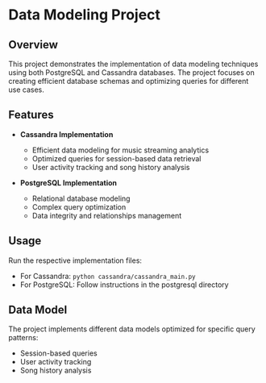 # Data Modeling Project

## Overview
This project demonstrates the implementation of data modeling techniques using both PostgreSQL and Cassandra databases. The project focuses on creating efficient database schemas and optimizing queries for different use cases.

## Features
- **Cassandra Implementation**
  - Efficient data modeling for music streaming analytics
  - Optimized queries for session-based data retrieval
  - User activity tracking and song history analysis

- **PostgreSQL Implementation**
  - Relational database modeling
  - Complex query optimization
  - Data integrity and relationships management

## Usage
Run the respective implementation files:
   - For Cassandra: `python cassandra/cassandra_main.py`
   - For PostgreSQL: Follow instructions in the postgresql directory

## Data Model
The project implements different data models optimized for specific query patterns:
- Session-based queries
- User activity tracking
- Song history analysis